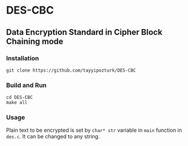 # DES-CBC

## Data Encryption Standard in Cipher Block Chaining mode

### Installation
    git clone https://github.com/tayyipozturk/DES-CBC

### Build and Run
    cd DES-CBC
    make all

### Usage
Plain text to be encrypted is set by `char* str` variable in `main` function in `des.c`.
 It can be changed to any string.